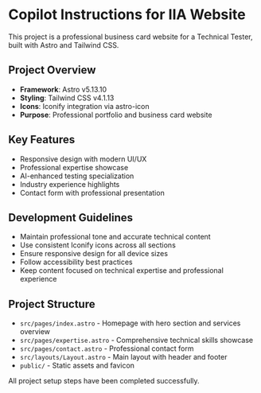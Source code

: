 # Copilot Instructions for IIA Website

This project is a professional business card website for a Technical Tester, built with Astro and Tailwind CSS.

## Project Overview
- **Framework**: Astro v5.13.10
- **Styling**: Tailwind CSS v4.1.13
- **Icons**: Iconify integration via astro-icon
- **Purpose**: Professional portfolio and business card website

## Key Features
- Responsive design with modern UI/UX
- Professional expertise showcase
- AI-enhanced testing specialization
- Industry experience highlights
- Contact form with professional presentation

## Development Guidelines
- Maintain professional tone and accurate technical content
- Use consistent Iconify icons across all sections
- Ensure responsive design for all device sizes
- Follow accessibility best practices
- Keep content focused on technical expertise and professional experience

## Project Structure
- `src/pages/index.astro` - Homepage with hero section and services overview
- `src/pages/expertise.astro` - Comprehensive technical skills showcase
- `src/pages/contact.astro` - Professional contact form
- `src/layouts/Layout.astro` - Main layout with header and footer
- `public/` - Static assets and favicon

All project setup steps have been completed successfully.